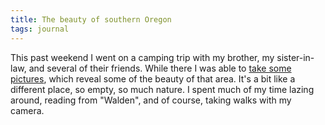 ```yaml
---
title: The beauty of southern Oregon
tags: journal
---
```


This past weekend I went on a camping trip with my brother, my
sister-in-law, and several of their friends.  While there I was able to
[take some pictures](gallery/Oregon/Lake%20Crescent/index.html), which reveal some of the beauty of that area.  It's
a bit like a different place, so empty, so much nature.  I spent much of
my time lazing around, reading from "Walden", and of course, taking
walks with my camera.


